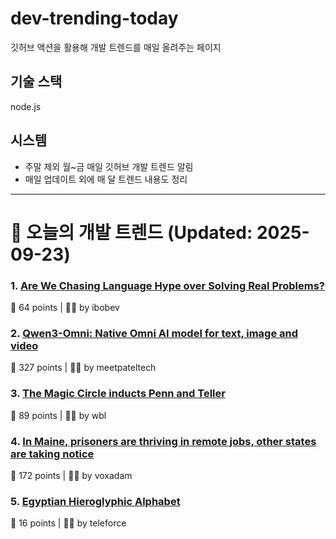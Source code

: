 # dev-trending-today
깃허브 액션을 활용해 개발 트렌드를 매일 올려주는 페이지

## 기술 스택
node.js
## 시스템
- 주말 제외 월~금 매일 깃허브 개발 트렌드 알림
- 매일 업데이트 외에 매 달 트렌드 내용도 정리
---

# 📰 오늘의 개발 트렌드 (Updated: 2025-09-23)

### 1. [Are We Chasing Language Hype over Solving Real Problems?](https://dayvster.com/blog/are-we-chasing-language-hype-over-solving-real-problems/)
💬 64 points | 🧑‍💻 by ibobev

### 2. [Qwen3-Omni: Native Omni AI model for text, image and video](https://github.com/QwenLM/Qwen3-Omni)
💬 327 points | 🧑‍💻 by meetpateltech

### 3. [The Magic Circle inducts Penn and Teller](https://www.nytimes.com/2025/09/19/arts/penn-teller-magic-circle.html)
💬 89 points | 🧑‍💻 by wbl

### 4. [In Maine, prisoners are thriving in remote jobs, other states are taking notice](https://www.mainepublic.org/2025-08-29/in-maine-prisoners-are-thriving-in-remote-jobs-and-other-states-are-taking-notice)
💬 172 points | 🧑‍💻 by voxadam

### 5. [Egyptian Hieroglyphic Alphabet](https://discoveringegypt.com/egyptian-hieroglyphic-writing/egyptian-hieroglyphic-alphabet/)
💬 16 points | 🧑‍💻 by teleforce

